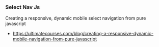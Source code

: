 ### Select Nav Js

Creating a responsive, dynamic mobile select navigation from pure javascript
  - https://ultimatecourses.com/blog/creating-a-responsive-dynamic-mobile-navigation-from-pure-javascript